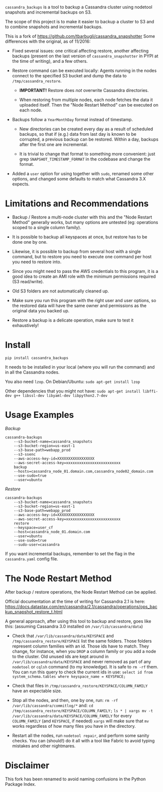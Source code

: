 `cassandra_backups` is a tool to backup a Cassandra cluster using nodetool snapshots and 
incremental backups on S3.

The scope of this project is to make it easier to backup a cluster to S3 and to combine
snapshots and incremental backups.

This is a fork of https://github.com/tbarbugli/cassandra_snapshotter 
Some differences with the original, as of 11/2016:
 
 * Fixed several issues: one critical affecting restore, another affecting backups (present on 
 the last version of `cassandra_snapshotter` in PYPI at the time of writing), and a few others.
 
 * Restore command can be executed locally: 
    Agents running in the nodes connect to the specified S3 bucket and dump the data to 
    `/tmp/cassandra_restore`. 
    * **IMPORTANT!** Restore does _not_ overwrite Cassandra directories.
    
    * When restoring from multiple nodes, each node fetches the data it uploaded itself.
     Then the "Node Restart Method" can be executed on each node.

 * Backups follow a `YearMonthDay` format instead of timestamp.
    * New directories can be created every day as a result of scheduled backups, so that if (e.g.)
    data from last day is known to be corrupted, a previous backup can be restored.
    Within a day, backups after the first one are incremental.
    
    * It is trivial to change that format to something more convenient:
    just grep `SNAPSHOT_TIMESTAMP_FORMAT` in the codebase and change the format.

 * Added a `user` option for using together with `sudo`, renamed some other options, and changed 
 some defaults to match what Cassandra 3.X expects.
 

Limitations and Recommendations
===============================

* Backup / Restore a multi-node cluster with this and the "Node Restart Method" generally works,
but many options are untested (eg: operations scoped to a single column family).
    
* It is possible to backup all keyspaces at once, but restore has to be done one by one.

* Likewise, it is possible to backup from several host with a single command, but to restore 
you need to execute one command per host you need to restore into.

* Since you might need to pass the AWS credentials to this program, it is a good idea to create
an AMI role with the minimum permissions required (S3 read/write).

* Old S3 folders are not automatically cleaned up.

* Make sure you run this program with the right user and user options, so the restored data will 
have the same owner and permissions as the original data you backed up.

* Restore a backup is a delicate operation, make sure to test it exhaustively! 


Install
=======

`pip install cassandra_backups`

It needs to be installed in your local (where you will run the command) and in all
the Cassandra nodes.

You also need `lzop`. On Debian/Ubuntu: 
`sudo apt-get install lzop`

Other dependencies that you might not have:
`sudo apt-get install libffi-dev g++ libssl-dev libyaml-dev libpython2.7-dev`

  
Usage Examples
==============

_Backup_

```
cassandra-backups 
    --s3-bucket-name=cassandra_snapshots
    --s3-bucket-region=us-east-1 
    --s3-base-path=webapp_prod
    --s3-ssenc
    --aws-access-key-id=XXXXXXXXXXXXXXXXX 
    --aws-secret-access-key=xxxxxxxxxxxxxxxxxxxxxxxxx 
    backup 
    --hosts=cassandra_node_01.domain.com,cassandra_node02_domain.com 
    --use-sudo=true
    --user=ubuntu
```


_Restore_

```
cassandra-backups 
    --s3-bucket-name=cassandra_snapshots 
    --s3-bucket-region=us-east-1 
    --s3-base-path=webapp_prod 
    --aws-access-key-id=XXXXXXXXXXXXXXXXX 
    --aws-secret-access-key=xxxxxxxxxxxxxxxxxxxxxxxxx 
    restore 
    --keyspace=user_cf
    --host=cassandra_node_01.domain.com 
    --user=ubuntu 
    --use-sudo=true 
    --sudo-user=cassandra
```


If you want incremental backups, remember to set the flag in the `cassandra.yaml` config file.


The Node Restart Method
=======================

After backup / restore operations, the Node Restart Method can be applied.

Official documentation at the time of writing for Cassandra 2.1 is here:
https://docs.datastax.com/en/cassandra/2.1/cassandra/operations/ops_backup_snapshot_restore_t.html

A general approach, after using this tool to backup and restore, goes like this: 
(assuming Cassandra 3.0 installed on `/var/lib/cassandra/data`) 
 
* Check that `/var/lib/cassandra/data/KEYSPACE` and `/tmp/cassandra_restore/KEYSPACE` list
  the same folders. Those folders represent column families with an id. Those ids have to match.
  They change, for instance, when you `DROP` a column family or you add a node to the cluster.
  Old unused ids are kept around in `/var/lib/cassandra/data/KEYSPACE` and never removed as part
  of any `nodetool` or `cqlsh` command (to my knowledge). It is safe to `rm -rf` them.
  You can run this query to check the current ids in use:
  `select id from system_schema.tables where keyspace_name = KEYSPACE;`
  
* Check that files in `/tmp/cassandra_restore/KEYSPACE/COLUMN_FAMILY` have an expectable size.

* Stop all the nodes, and then, one by one, run:
 `rm -rf /var/lib/cassandra/commitlog/*`
 and:
 `cd /tmp/cassandra_restore/KEYSPACE/COLUMN_FAMILY;`
 `ls * | xargs mv -t  /var/lib/cassandra/data/KEYSPACE/COLUMN_FAMILY`
 for every `COLUMN_FAMILY` (and `KEYSPACE`, if needed)
 `xargs` will make sure that `mv` works regardless of how many files you have in the directory.
 
* Restart all the nodes, run `nodetool repair`, and perform some sanity checks.
You can (should!) do it all with a tool like Fabric to avoid typing mistakes and other nightmares.
   

Disclaimer
==========

This fork has been renamed to avoid naming confusions in the Python Package Index. 